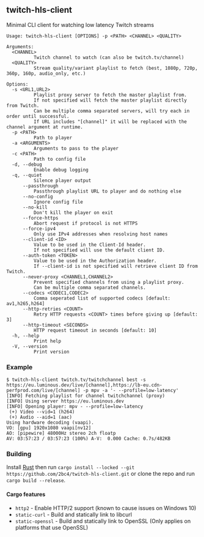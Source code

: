 ## twitch-hls-client
Minimal CLI client for watching low latency Twitch streams

```
Usage: twitch-hls-client [OPTIONS] -p <PATH> <CHANNEL> <QUALITY>

Arguments:
  <CHANNEL>
          Twitch channel to watch (can also be twitch.tv/channel)
  <QUALITY>
          Stream quality/variant playlist to fetch (best, 1080p, 720p, 360p, 160p, audio_only, etc.)

Options:
  -s <URL1,URL2>
          Playlist proxy server to fetch the master playlist from.
          If not specified will fetch the master playlist directly from Twitch.
          Can be multiple comma separated servers, will try each in order until successful.
          If URL includes "[channel]" it will be replaced with the channel argument at runtime.
  -p <PATH>
          Path to player
  -a <ARGUMENTS>
          Arguments to pass to the player
  -c <PATH>
          Path to config file
  -d, --debug
          Enable debug logging
  -q, --quiet
          Silence player output
      --passthrough
          Passthrough playlist URL to player and do nothing else
      --no-config
          Ignore config file
      --no-kill
          Don't kill the player on exit
      --force-https
          Abort request if protocol is not HTTPS
      --force-ipv4
          Only use IPv4 addresses when resolving host names
      --client-id <ID>
          Value to be used in the Client-Id header.
          If not specified will use the default client ID.
      --auth-token <TOKEN>
          Value to be used in the Authorization header.
          If --client-id is not specified will retrieve client ID from Twitch.
      --never-proxy <CHANNEL1,CHANNEL2>
          Prevent specified channels from using a playlist proxy.
          Can be multiple comma separated channels.
      --codecs <CODEC1,CODEC2>
          Comma seperated list of supported codecs [default: av1,h265,h264]
      --http-retries <COUNT>
          Retry HTTP requests <COUNT> times before giving up [default: 3]
      --http-timeout <SECONDS>
          HTTP request timeout in seconds [default: 10]
  -h, --help
          Print help
  -V, --version
          Print version
```

### Example
```
$ twitch-hls-client twitch.tv/twitchchannel best -s https://eu.luminous.dev/live/[channel],https://lb-eu.cdn-perfprod.com/live/[channel] -p mpv -a '- --profile=low-latency'
[INFO] Fetching playlist for channel twitchchannel (proxy)
[INFO] Using server https://eu.luminous.dev
[INFO] Opening player: mpv - --profile=low-latency
 (+) Video --vid=1 (h264)
 (+) Audio --aid=1 (aac)
Using hardware decoding (vaapi).
VO: [gpu] 1920x1080 vaapi[nv12]
AO: [pipewire] 48000Hz stereo 2ch floatp
AV: 03:57:23 / 03:57:23 (100%) A-V:  0.000 Cache: 0.7s/482KB
```

### Building
Install [Rust](https://rustup.rs) then run `cargo install --locked --git https://github.com/2bc4/twitch-hls-client.git` or clone the repo and run `cargo build --release`.

#### Cargo features
- `http2` - Enable HTTP/2 support (known to cause issues on Windows 10)
- `static-curl` - Build and statically link to libcurl
- `static-openssl` - Build and statically link to OpenSSL (Only applies on platforms that use OpenSSL)
